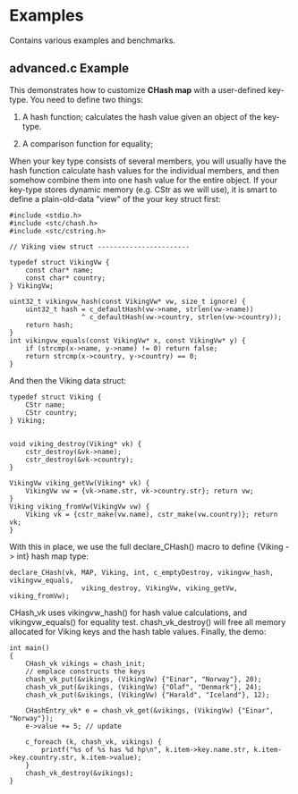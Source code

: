 Examples
========
Contains various examples and benchmarks.


advanced.c Example
------------------

This demonstrates how to customize **CHash map** with a user-defined key-type. You need to define two things:

1. A hash function; calculates the hash value given an object of the key-type.

2. A comparison function for equality; 

When your key type consists of several members, you will usually have the hash function calculate hash values for the individual members, and then somehow combine them into one hash value for the entire object.
If your key-type stores dynamic memory (e.g. CStr as we will use), it is smart to define a plain-old-data "view" of the your key struct first:
```
#include <stdio.h>
#include <stc/chash.h>
#include <stc/cstring.h>

// Viking view struct -----------------------

typedef struct VikingVw {
    const char* name;
    const char* country;
} VikingVw;

uint32_t vikingvw_hash(const VikingVw* vw, size_t ignore) {
    uint32_t hash = c_defaultHash(vw->name, strlen(vw->name))
                  ^ c_defaultHash(vw->country, strlen(vw->country));
    return hash;
}
int vikingvw_equals(const VikingVw* x, const VikingVw* y) {
    if (strcmp(x->name, y->name) != 0) return false;
    return strcmp(x->country, y->country) == 0;
}

```
And then the Viking data struct:
```
typedef struct Viking {
    CStr name;
    CStr country;
} Viking;


void viking_destroy(Viking* vk) {
    cstr_destroy(&vk->name);
    cstr_destroy(&vk->country);
}

VikingVw viking_getVw(Viking* vk) {
    VikingVw vw = {vk->name.str, vk->country.str}; return vw;
}
Viking viking_fromVw(VikingVw vw) {
    Viking vk = {cstr_make(vw.name), cstr_make(vw.country)}; return vk;
}

```
With this in place, we use the full declare_CHash() macro to define {Viking -> int} hash map type:
```
declare_CHash(vk, MAP, Viking, int, c_emptyDestroy, vikingvw_hash, vikingvw_equals, 
                  viking_destroy, VikingVw, viking_getVw, viking_fromVw);
```
CHash_vk uses vikingvw_hash() for hash value calculations, and vikingvw_equals() for equality test. chash_vk_destroy() will free all memory allocated for Viking keys and the hash table values.
Finally, the demo:
```
int main()
{
    CHash_vk vikings = chash_init;
    // emplace constructs the keys
    chash_vk_put(&vikings, (VikingVw) {"Einar", "Norway"}, 20);
    chash_vk_put(&vikings, (VikingVw) {"Olaf", "Denmark"}, 24);
    chash_vk_put(&vikings, (VikingVw) {"Harald", "Iceland"}, 12);

    CHashEntry_vk* e = chash_vk_get(&vikings, (VikingVw) {"Einar", "Norway"});
    e->value += 5; // update 

    c_foreach (k, chash_vk, vikings) {
        printf("%s of %s has %d hp\n", k.item->key.name.str, k.item->key.country.str, k.item->value);
    }
    chash_vk_destroy(&vikings);
}
```

